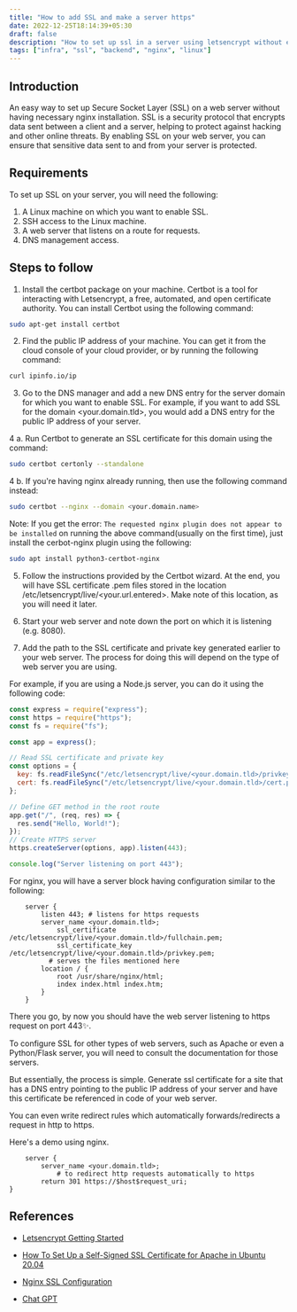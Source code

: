 ```yaml
---
title: "How to add SSL and make a server https"
date: 2022-12-25T18:14:39+05:30
draft: false
description: "How to set up ssl in a server using letsencrypt without even using nginx"
tags: ["infra", "ssl", "backend", "nginx", "linux"]
---
```


## Introduction

An easy way to set up Secure Socket Layer (SSL) on a web server without having necessary nginx installation. SSL is a security protocol that encrypts data sent between a client and a server, helping to protect against hacking and other online threats. By enabling SSL on your web server, you can ensure that sensitive data sent to and from your server is protected.

## Requirements

To set up SSL on your server, you will need the following:

1. A Linux machine on which you want to enable SSL.
2. SSH access to the Linux machine.
3. A web server that listens on a route for requests.
4. DNS management access.

## Steps to follow

1. Install the certbot package on your machine. Certbot is a tool for interacting with Letsencrypt, a free, automated, and open certificate authority. You can install Certbot using the following command:

```bash
sudo apt-get install certbot
```

2. Find the public IP address of your machine. You can get it from the cloud console of your cloud provider, or by running the following command:

```bash
curl ipinfo.io/ip
```

3. Go to the DNS manager and add a new DNS entry for the server domain for which you want to enable SSL. For example, if you want to add SSL for the domain <your.domain.tld>, you would add a DNS entry for the public IP address of your server.

4 a. Run Certbot to generate an SSL certificate for this domain using the command:

```bash
sudo certbot certonly --standalone
```

4 b. If you're having nginx already running, then use the following command instead:

```bash
sudo certbot --nginx --domain <your.domain.name>
```

Note: If you get the error: `The requested nginx plugin does not appear to be installed` on running the above command(usually on the first time), just install the cerbot-nginx plugin using the following:

```bash
sudo apt install python3-certbot-nginx
```

5.  Follow the instructions provided by the Certbot wizard. At the end, you will have SSL certificate .pem files stored in the location /etc/letsencrypt/live/<your.url.entered>. Make note of this location, as you will need it later.

6.  Start your web server and note down the port on which it is listening (e.g. 8080).

7.  Add the path to the SSL certificate and private key generated earlier to your web server. The process for doing this will depend on the type of web server you are using.

For example, if you are using a Node.js server, you can do it using the following code:

```javascript
const express = require("express");
const https = require("https");
const fs = require("fs");

const app = express();

// Read SSL certificate and private key
const options = {
  key: fs.readFileSync("/etc/letsencrypt/live/<your.domain.tld>/privkey.pem"),
  cert: fs.readFileSync("/etc/letsencrypt/live/<your.domain.tld>/cert.pem"),
};

// Define GET method in the root route
app.get("/", (req, res) => {
  res.send("Hello, World!");
});
// Create HTTPS server
https.createServer(options, app).listen(443);

console.log("Server listening on port 443");
```

For nginx, you will have a server block having configuration similar to the following:

```nginx
	server {
	    listen 443; # listens for https requests
	    server_name <your.domain.tld>;
    	    ssl_certificate /etc/letsencrypt/live/<your.domain.tld>/fullchain.pem;
    	    ssl_certificate_key /etc/letsencrypt/live/<your.domain.tld>/privkey.pem;
          # serves the files mentioned here
	    location / {
	        root /usr/share/nginx/html;
	        index index.html index.htm;
	    }
	}

```

There you go, by now you should have the web server listening to https request on port 443✨.

To configure SSL for other types of web servers, such as Apache or even a Python/Flask server, you will need to consult the documentation for those servers.

But essentially, the process is simple. Generate ssl certificate for a site that has a DNS entry pointing to the public IP address of your server and have this certificate be referenced in code of your web server.

You can even write redirect rules which automatically forwards/redirects a request in http to https.

Here's a demo using nginx.

```nginx
 	server {
 	    server_name <your.domain.tld>;
    	    # to redirect http requests automatically to https
 	    return 301 https://$host$request_uri;
}

```

## References

- [Letsencrypt Getting Started](https://letsencrypt.org/getting-started/)

- [How To Set Up a Self-Signed SSL Certificate for Apache in Ubuntu 20.04](https://www.digitalocean.com/community/tutorials/how-to-secure-nginx-with-let-s-encrypt-on-ubuntu-20-04)

- [Nginx SSL Configuration](https://nginx.org/en/docs/http/configuring_https_servers.html)

- [Chat GPT](https://chat.openai.com/)
